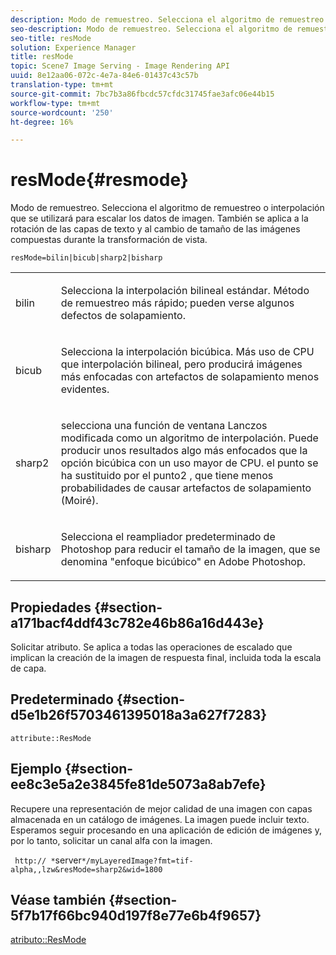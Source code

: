 ```yaml
---
description: Modo de remuestreo. Selecciona el algoritmo de remuestreo o interpolación que se utilizará para escalar los datos de imagen. También se aplica a la rotación de las capas de texto y al cambio de tamaño de las imágenes compuestas durante la transformación de vista.
seo-description: Modo de remuestreo. Selecciona el algoritmo de remuestreo o interpolación que se utilizará para escalar los datos de imagen. También se aplica a la rotación de las capas de texto y al cambio de tamaño de las imágenes compuestas durante la transformación de vista.
seo-title: resMode
solution: Experience Manager
title: resMode
topic: Scene7 Image Serving - Image Rendering API
uuid: 8e12aa06-072c-4e7a-84e6-01437c43c57b
translation-type: tm+mt
source-git-commit: 7bc7b3a86fbcdc57cfdc31745fae3afc06e44b15
workflow-type: tm+mt
source-wordcount: '250'
ht-degree: 16%

---
```



# resMode{#resmode}

Modo de remuestreo. Selecciona el algoritmo de remuestreo o interpolación que se utilizará para escalar los datos de imagen. También se aplica a la rotación de las capas de texto y al cambio de tamaño de las imágenes compuestas durante la transformación de vista.

`resMode=bilin|bicub|sharp2|bisharp`

<table id="table_FD658AC521E24EB9ADBB87F98549BC3B"> 
 <tbody> 
  <tr> 
   <td colname="col1"> <p> <span class="codeph"> bilin  </span> </p> </td> 
   <td colname="col2"> <p>Selecciona la interpolación bilineal estándar. Método de remuestreo más rápido; pueden verse algunos defectos de solapamiento. </p> </td> 
  </tr> 
  <tr> 
   <td colname="col1"> <p> <span class="codeph"> bicub  </span> </p> </td> 
   <td colname="col2"> <p>Selecciona la interpolación bicúbica. Más uso de CPU que interpolación bilineal, pero producirá imágenes más enfocadas con artefactos de solapamiento menos evidentes. </p> </td> 
  </tr> 
  <tr> 
   <td colname="col1"> <p> <span class="codeph"> sharp2  </span> </p> </td> 
   <td colname="col2"> <p>selecciona una función de ventana Lanczos modificada como un algoritmo de interpolación. Puede producir unos resultados algo más enfocados que la opción bicúbica con un uso mayor de CPU. <span class="codeph"> el punto  </span> se ha sustituido por el  <span class="codeph"> punto2  </span>, que tiene menos probabilidades de causar artefactos de solapamiento (Moiré). </p> </td> 
  </tr> 
  <tr> 
   <td colname="col1"> <p> <span class="codeph"> bisharp  </span> </p> </td> 
   <td colname="col2"> <p>Selecciona el reampliador predeterminado de Photoshop para reducir el tamaño de la imagen, que se denomina "enfoque bicúbico" en Adobe Photoshop. </p> </td> 
  </tr> 
 </tbody> 
</table>

## Propiedades {#section-a171bacf4ddf43c782e46b86a16d443e}

Solicitar atributo. Se aplica a todas las operaciones de escalado que implican la creación de la imagen de respuesta final, incluida toda la escala de capa.

## Predeterminado {#section-d5e1b26f5703461395018a3a627f7283}

`attribute::ResMode`

## Ejemplo {#section-ee8c3e5a2e3845fe81de5073a8ab7efe}

Recupere una representación de mejor calidad de una imagen con capas almacenada en un catálogo de imágenes. La imagen puede incluir texto. Esperamos seguir procesando en una aplicación de edición de imágenes y, por lo tanto, solicitar un canal alfa con la imagen.

` http:// *`server`*/myLayeredImage?fmt=tif-alpha,,lzw&resMode=sharp2&wid=1800`

## Véase también {#section-5f7b17f66bc940d197f8e77e6b4f9657}

[atributo::ResMode](../../../../../is-api/image-catalog/image-serving-api-ref/c-image-catalog-reference/c-attributes-reference/r-is-cat-resmode.md#reference-609095ef568743a086f28d87c54dafa2)
